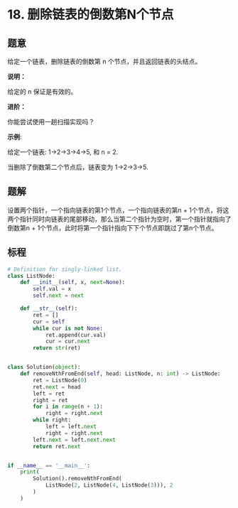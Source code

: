 # 18. 删除链表的倒数第N个节点

## 题意

给定一个链表，删除链表的倒数第 n 个节点，并且返回链表的头结点。

**说明：**

给定的 n 保证是有效的。

**进阶：**

你能尝试使用一趟扫描实现吗？

**示例**:

给定一个链表: 1->2->3->4->5, 和 n = 2.

当删除了倒数第二个节点后，链表变为 1->2->3->5.

## 题解

设置两个指针，一个指向链表的第1个节点，一个指向链表的第n + 1个节点，将这两个指针同时向链表的尾部移动，那么当第二个指针为空时，第一个指针就指向了倒数第n + 1个节点，此时将第一个指针指向下下个节点即跳过了第n个节点。

## 标程

```python
# Definition for singly-linked list.
class ListNode:
    def __init__(self, x, next=None):
        self.val = x
        self.next = next

    def __str__(self):
        ret = []
        cur = self
        while cur is not None:
            ret.append(cur.val)
            cur = cur.next
        return str(ret)


class Solution(object):
    def removeNthFromEnd(self, head: ListNode, n: int) -> ListNode:
        ret = ListNode(0)
        ret.next = head
        left = ret
        right = ret
        for i in range(n + 1):
            right = right.next
        while right:
            left = left.next
            right = right.next
        left.next = left.next.next
        return ret.next


if __name__ == '__main__':
    print(
        Solution().removeNthFromEnd(
            ListNode(2, ListNode(4, ListNode(3))), 2
        )
    )
```